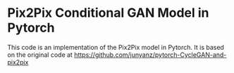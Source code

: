 Pix2Pix Conditional GAN Model in Pytorch
========================================

This code is an implementation of the Pix2Pix model in Pytorch.
It is based on the original code at 
https://github.com/junyanz/pytorch-CycleGAN-and-pix2pix 

